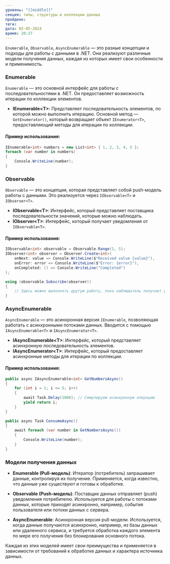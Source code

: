 ```yaml
---
уровень: "[[middle]]"
секция: типы, структуры и коллекции данных
пройдено: 
теги: 
дата: 02-05-2024
время: 20:37
---
```

`Enumerable`, `Observable`, `AsyncEnumerable` — это разные концепции и подходы для работы с данными в .NET. Они реализуют различные модели получения данных, каждая из которых имеет свои особенности и применимость.

### Enumerable

`Enumerable` — это основной интерфейс для работы с последовательностями в .NET. Он предоставляет возможность итерации по коллекции элементов.

- **IEnumerable\<T>**: Представляет последовательность элементов, по которой можно выполнить итерацию. Основной метод — `GetEnumerator()`, который возвращает объект `IEnumerator<T>`, предоставляющий методы для итерации по коллекции.

#### Пример использования:
```csharp
IEnumerable<int> numbers = new List<int> { 1, 2, 3, 4, 5 };
foreach (var number in numbers)
{
    Console.WriteLine(number);
}
```

### Observable

`Observable` — это концепция, которая представляет собой push-модель работы с данными. Это реализуется через `IObservable<T>` и `IObserver<T>`. 

- **IObservable\<T>**: Интерфейс, который представляет поставщика последовательности значений, которые можно наблюдать.
- **IObserver\<T>**: Интерфейс, который получает уведомления от `IObservable<T>`.

#### Пример использования:
```csharp
IObservable<int> observable = Observable.Range(1, 5);
IObserver<int> observer = Observer.Create<int>(
    onNext: value => Console.WriteLine($"Received value {value}"),
    onError: error => Console.WriteLine($"Error: {error}"),
    onCompleted: () => Console.WriteLine("Completed")
);

using (observable.Subscribe(observer)) 
{
    // Здесь можно выполнять другую работу, пока наблюдатель получает уведомления.
}
```

### AsyncEnumerable

`AsyncEnumerable` — это асинхронная версия `IEnumerable`, позволяющая работать с асинхронными потоками данных. Вводится с помощью `IAsyncEnumerable<T>` и `IAsyncEnumerator<T>`.

- **IAsyncEnumerable\<T>**: Интерфейс, который представляет асинхронную последовательность элементов.
- **IAsyncEnumerator\<T>**: Интерфейс, который предоставляет асинхронные методы для итерации по коллекции.

#### Пример использования:
```csharp
public async IAsyncEnumerable<int> GetNumbersAsync()
{
    for (int i = 1; i <= 5; i++)
    {
        await Task.Delay(1000); // Симулируем асинхронную операцию
        yield return i;
    }
}

public async Task ConsumeAsync()
{
    await foreach (var number in GetNumbersAsync())
    {
        Console.WriteLine(number);
    }
}
```

### Модели получения данных

- **Enumerable (Pull-модель)**: Итератор (потребитель) запрашивает данные, контролируя их получение. Применяется, когда известно, что данные уже существуют и готовы к обработке.

- **Observable (Push-модель)**: Поставщик данных отправляет (push) уведомления потребителю. Используется для работы с потоками данных, которые приходят асинхронно, например, события пользователя или потоки данных с сервера.

- **AsyncEnumerable**: Асинхронная версия pull-модели. Используется, когда данные получаются асинхронно, например, из базы данных или удаленного сервиса, и требуется обработка каждого элемента по мере его получения без блокирования основного потока.

Каждая из этих моделей имеет свои преимущества и применяется в зависимости от требований к обработке данных и характера источника данных.